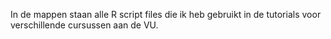 In de mappen staan alle R script files die ik heb gebruikt in de tutorials voor verschillende cursussen aan de VU. 
